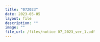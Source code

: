 ```yaml
---
title: "072023"
date: 2023-05-05
layout: file
description: ""
image: ""
file_url: /files/notice 07_2023_ver_1.pdf
---
```

